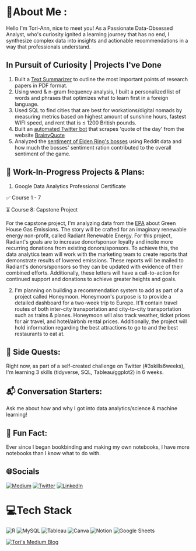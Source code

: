 # 💫About Me :
Hello I'm Tori-Ann, nice to meet you! As a Passionate Data-Obsessed Analyst, who's curiosity ignited a learning journey that has no end, I synthesize complex data into insights and actionable recommendations in a way that professionals understand. 

## In Pursuit of Curiosity | Projects I've Done
1. Built a [Text Summarizer](https://github.com/JoyCuratoR/PDF-Document-Summarizer) to outline the most important points of research papers in PDF format.
2. Using word & n-gram frequency analysis, I built a personalized list of words and phrases that optimizes what to learn first in a foreign language. 
3. Used SQL to find cities that are best for workations/digital nomads by measuring metrics based on highest amount of sunshine hours, fastest WIFI speed, and rent that is ≤ 1200 British pounds. 
4. Built an [automated Twitter bot](https://github.com/JoyCuratoR/brainyquotebot) that scrapes 'quote of the day' from the website [BrainyQuote](https://www.brainyquote.com)
5. Analyzed the [sentiment of Elden Ring's bosses](https://github.com/JoyCuratoR/Elden-Ring-Sentiment-Analysis-Guide) using Reddit data and how much the bosses' sentiment ration contributed to the overall sentiment of the game.

## 🚧 Work-In-Progress Projects & Plans: 

1. Google Data Analytics Professional Certificate

  ✅ Course 1 - 7
  
  ⏳ Course 8: Capstone Project
  
For the capstone project, I'm analyzing data from the [EPA](https://www.epa.gov) about Green House Gas Emissions. The story will be crafted for an imaginary renewable energy non-profit, called Radiant Renewable Energy. For this project, Radiant's goals are to increase donor/sponsor loyalty and incite more recurring donations from existing donors/sponsors. To achieve this, the data analytics team will work with the marketing team to create reports that demonstrate results of lowered emissions. These reports will be mailed to Radiant's donors/sponsors so they can be updated with evidence of their combined efforts. Additionally, these letters will have a call-to-action for continued support and donations to achieve greater heights and goals.

2. I'm planning on building a recommendation system to add as part of a project called Honeymoon. Honeymoon's purpose is to provide a detailed dashboard for a two-week trip to Europe. It'll contain travel routes of both inter-city transportation and city-to-city transportation such as trains & planes. Honeymoon will also track weather, ticket prices for air travel, and hotel/airbnb rental prices. Additionally, the project will hold information regarding the best attractions to go to and the best restaurants to eat at.

## 🧭 Side Quests: 

Right now, as part of a self-created challenge on Twitter (#3skills6weeks), I'm learning 3 skills (tidyverse, SQL, Tableau/ggplot2) in 6 weeks.

## 📬 Conversation Starters: 

Ask me about how and why I got into data analytics/science & machine learning!

## 💬 Fun Fact: 
Ever since I began bookbinding and making my own notebooks, I have more notebooks than I know what to do with.


## 🌐Socials
[![Medium](https://img.shields.io/badge/Medium-12100E?logo=medium&logoColor=white)](https://medium.com/@@toricheung) [![Twitter](https://img.shields.io/badge/Twitter-%231DA1F2.svg?logo=Twitter&logoColor=white)](https://twitter.com/@joycuratoR) 
[![LinkedIn](https://img.shields.io/badge/LinkedIn-%230077B5.svg?logo=linkedin&logoColor=white)](https://linkedin.com/in/www.linkedin.com/in/tori-ann-cheung)

# 💻Tech Stack
![R](https://img.shields.io/badge/r-%23276DC3.svg?style=for-the-badge&logo=r&logoColor=white) ![MySQL](https://img.shields.io/badge/mysql-%2300f.svg?style=for-the-badge&logo=mysql&logoColor=white) ![Tableau](https://img.shields.io/badge/Tableau-E97627?style=for-the-badge&logo=Tableau&logoColor=white) ![Canva](https://img.shields.io/badge/Canva-%2300C4CC.svg?style=for-the-badge&logo=Canva&logoColor=white) ![Notion](https://img.shields.io/badge/Notion-%23000000.svg?style=for-the-badge&logo=notion&logoColor=white)  ![Google Sheets](https://img.shields.io/badge/Google%20Sheets-34A853?style=for-the-badge&logo=google-sheets&logoColor=white) 

[![Tori's Medium Blog](https://github-readme-medium.vercel.app/?username=toricheung)](https://medium.com/@toricheung)
